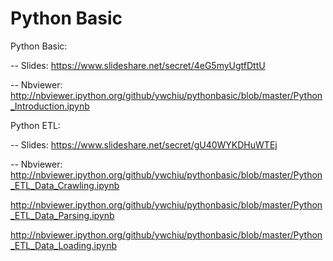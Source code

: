 Python Basic
===========

Python Basic:

-- Slides:
https://www.slideshare.net/secret/4eG5myUgtfDttU

-- Nbviewer:
http://nbviewer.ipython.org/github/ywchiu/pythonbasic/blob/master/Python_Introduction.ipynb


Python ETL:

 -- Slides:
https://www.slideshare.net/secret/gU40WYKDHuWTEj

-- Nbviewer:
http://nbviewer.ipython.org/github/ywchiu/pythonbasic/blob/master/Python_ETL_Data_Crawling.ipynb

http://nbviewer.ipython.org/github/ywchiu/pythonbasic/blob/master/Python_ETL_Data_Parsing.ipynb

http://nbviewer.ipython.org/github/ywchiu/pythonbasic/blob/master/Python_ETL_Data_Loading.ipynb
